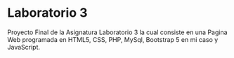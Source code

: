 # Laboratorio 3
 Proyecto Final de la Asignatura Laboratorio 3 la cual consiste en una Pagina Web programada en HTML5, CSS, PHP, MySql, Bootstrap 5 en mi caso y JavaScript.
